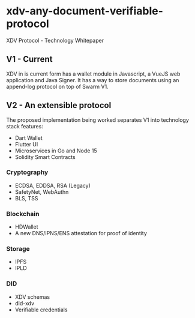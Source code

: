 # xdv-any-document-verifiable-protocol
XDV Protocol -  Technology Whitepaper


## V1 - Current

XDV in is current form has a wallet module in Javascript, a VueJS web application and Java Signer. It has a way to store documents
using an append-log protocol on top of Swarm V1.

## V2 - An extensible protocol 

The proposed implementation being worked separates V1 into technology stack features:

- Dart Wallet
- Flutter UI
- Microservices in Go and Node 15
- Solidity Smart Contracts

### Cryptography

- ECDSA, EDDSA, RSA (Legacy)
- SafetyNet, WebAuthn
- BLS, TSS


### Blockchain

- HDWallet
- A new DNS/IPNS/ENS attestation for proof of identity

### Storage

- IPFS
- IPLD

### DID

- XDV schemas
- did-xdv
- Verifiable credentials
